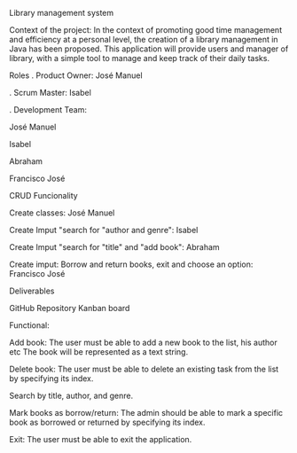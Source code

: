 Library management system

Context of the project:
In the context of promoting good time management and efficiency at a personal level, the creation of a library management in Java has been proposed. This application will provide users and manager of library, with a simple tool to manage and keep track of their daily tasks.

Roles
. Product Owner: José Manuel

. Scrum Master: Isabel

. Development Team:

José Manuel

Isabel

Abraham

Francisco José


CRUD Funcionality

Create classes: José Manuel

Create Imput "search for "author and genre": Isabel

Create Imput "search for "title" and "add book": Abraham

Create imput: Borrow and return books, exit and choose an option: Francisco José


Deliverables

GitHub Repository
Kanban board

Functional:

Add book: The user must be able to add a new book to the list, his author etc The book will be represented as a text string.

Delete book: The user must be able to delete an existing task from the list by specifying its index.

Search by title, author, and genre.

Mark books as borrow/return: The admin should be able to mark a specific book as borrowed or returned by specifying its index.

Exit: The user must be able to exit the application.
